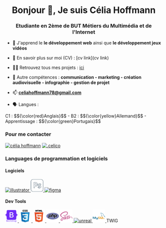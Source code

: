 <h1 align="center">Bonjour 👋, Je suis Célia Hoffmann</h1>
<h3 align="center">Etudiante en 2ème de BUT Métiers du Multimédia et de l'Internet</h3>

- 🌱 J'apprend le **le développement web** ainsi que **le développement jeux vidéos**

- 📄 En savoir plus sur moi (CV) : [cv link](cv link)
  
- 👨‍💻 Retrouvez tous mes projets : [ici](https://github.com/celico7?tab=repositories)

- 💬 Autre compétences : **communication - marketing - création audiovisuelle - infographie - gestion de projet**

- 📫 **celiahoffmann78@gmail.com**

- 🗣️ Langues :
<p align="left">C1 : $${\color{red}Anglais}$$   - B2 : $${\color{yellow}Allemand}$$ - Apprentissage : $${\color{green}Portugais}$$ </p>

<h3 align="left">Pour me contacter</h3>
<p align="left">
<a href="https://linkedin.com/in/célia hoffmann" target="blank"><img align="center" src="https://raw.githubusercontent.com/rahuldkjain/github-profile-readme-generator/master/src/images/icons/Social/linked-in-alt.svg" alt="célia hoffmann" height="30" width="40" /></a>
<a href="https://discord.gg/.celico" target="blank"><img align="center" src="https://raw.githubusercontent.com/rahuldkjain/github-profile-readme-generator/master/src/images/icons/Social/discord.svg" alt=".celico" height="30" width="40" /></a> 
</p>

<h3 align="left">Languages de programmation et logiciels</h3>

<h4> Logiciels </h4>
<p> <a href="https://www.adobe.com/in/products/illustrator.html" target="_blank" rel="noreferrer"> <img src="https://www.vectorlogo.zone/logos/adobe_illustrator/adobe_illustrator-icon.svg" alt="illustrator" width="40" height="40"/> </a> <a href="https://www.photoshop.com/en" target="_blank" rel="noreferrer"> <img src="https://raw.githubusercontent.com/devicons/devicon/master/icons/photoshop/photoshop-line.svg" alt="photoshop" width="40" height="40"/> </a> <a href="https://www.figma.com/" target="_blank" rel="noreferrer"> <img src="https://www.vectorlogo.zone/logos/figma/figma-icon.svg" alt="figma" width="40" height="40"/> </a></p>

<h4> Dev Tools </h4>
<p align="left">
  <a href="https://getbootstrap.com" target="_blank" rel="noreferrer"> <img src="https://raw.githubusercontent.com/devicons/devicon/master/icons/bootstrap/bootstrap-plain-wordmark.svg" alt="bootstrap" width="40" height="40"/> </a> <a href="https://www.w3schools.com/css/" target="_blank" rel="noreferrer"> <img src="https://raw.githubusercontent.com/devicons/devicon/master/icons/css3/css3-original-wordmark.svg" alt="css3" width="40" height="40"/> </a> <a href="https://www.w3.org/html/" target="_blank" rel="noreferrer"> <img src="https://raw.githubusercontent.com/devicons/devicon/master/icons/html5/html5-original-wordmark.svg" alt="html5" width="40" height="40"/> </a>  <a href="https://www.php.net" target="_blank" rel="noreferrer"> <img src="https://raw.githubusercontent.com/devicons/devicon/master/icons/php/php-original.svg" alt="php" width="40" height="40"/> </a> <a href="https://sass-lang.com" target="_blank" rel="noreferrer"> <img src="https://raw.githubusercontent.com/devicons/devicon/master/icons/sass/sass-original.svg" alt="sass" width="40" height="40"/> </a> <a href="https://unrealengine.com/" target="_blank" rel="noreferrer"> <img src="https://raw.githubusercontent.com/kenangundogan/fontisto/036b7eca71aab1bef8e6a0518f7329f13ed62f6b/icons/svg/brand/unreal-engine.svg" alt="unreal" width="40" height="40"/> </a> 
 <a href="https://www.mysql.com/" target="_blank" rel="noreferrer"> <img src="https://raw.githubusercontent.com/devicons/devicon/master/icons/mysql/mysql-original-wordmark.svg" alt="mysql" width="40" height="40"/> </a> <span class="badge text-bg-success">TWIG</span>
</p>
